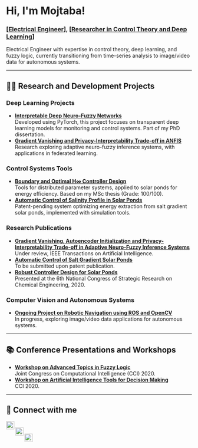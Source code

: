 # Hi, I'm Mojtaba!  
### [<a href="https://github.com/mojnouran">Electrical Engineer</a>], [<a href="https://www.linkedin.com/in/mojtaba-nourani/">Researcher in Control Theory and Deep Learning</a>]

Electrical Engineer with expertise in control theory, deep learning, and fuzzy logic, currently transitioning from time-series analysis to image/video data for autonomous systems.

---

## 👨‍💻 Research and Development Projects

### Deep Learning Projects
- **[Interpretable Deep Neuro-Fuzzy Networks](https://google.com)**  
  Developed using PyTorch, this project focuses on transparent deep learning models for monitoring and control systems. Part of my PhD dissertation.
- **[Gradient Vanishing and Privacy-Interpretability Trade-off in ANFIS](https://google.com)**  
  Research exploring adaptive neuro-fuzzy inference systems, with applications in federated learning.

### Control Systems Tools
- **[Boundary and Optimal H∞ Controller Design](https://google.com)**  
  Tools for distributed parameter systems, applied to solar ponds for energy efficiency. Based on my MSc thesis (Grade: 100/100).
- **[Automatic Control of Salinity Profile in Solar Ponds](https://google.com)**  
  Patent-pending system optimizing energy extraction from salt gradient solar ponds, implemented with simulation tools.

### Research Publications
- **[Gradient Vanishing, Autoencoder Initialization and Privacy-Interpretability Trade-off in Adaptive Neuro-Fuzzy Inference Systems](https://google.com)**  
  Under review, IEEE Transactions on Artificial Intelligence.
- **[Automatic Control of Salt Gradient Solar Ponds](https://google.com)**  
  To be submitted upon patent publication.
- **[Robust Controller Design for Solar Ponds](https://google.com)**  
  Presented at the 6th National Congress of Strategic Research on Chemical Engineering, 2020.

### Computer Vision and Autonomous Systems
- **[Ongoing Project on Robotic Navigation using ROS and OpenCV](https://google.com)**  
  In progress, exploring image/video data applications for autonomous systems.

---

## 📚 Conference Presentations and Workshops
- **[Workshop on Advanced Topics in Fuzzy Logic](https://google.com)**  
  Joint Congress on Computational Intelligence (CCI) 2020.
- **[Workshop on Artificial Intelligence Tools for Decision Making](https://google.com)**  
  CCI 2020.

---

## 🤳 Connect with me

[<img align="left" alt="Mojtaba Nourani | GitHub" width="22px" src="https://cdn.jsdelivr.net/npm/simple-icons@v3/icons/github.svg" />][github]  
[<img align="left" alt="Mojtaba Nourani | LinkedIn" width="22px" src="https://cdn.jsdelivr.net/npm/simple-icons@v3/icons/linkedin.svg" />][linkedin]  
[<img align="left" alt="Mojtaba Nourani | Email" width="22px" src="https://cdn.jsdelivr.net/npm/simple-icons@v3/icons/gmail.svg" />][email]

[github]: https://github.com/mojnouran  
[linkedin]: https://www.linkedin.com/in/mojtaba-nourani/  
[email]: mailto:nourani@ieee.org  
